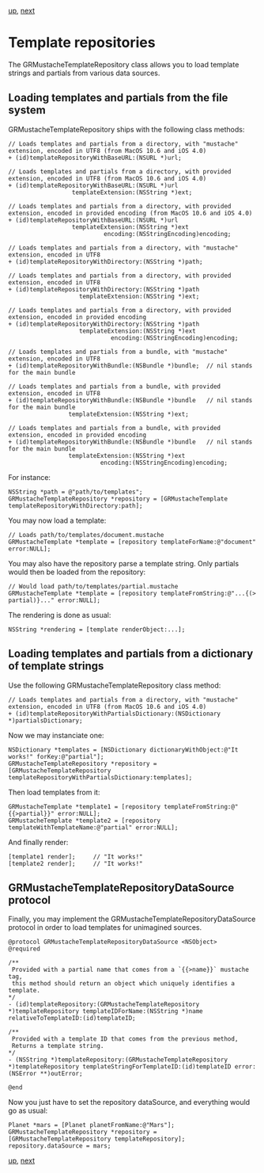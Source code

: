 [up](../../../../GRMustache), [next](runtime.md)

Template repositories
=====================

The GRMustacheTemplateRepository class allows you to load template strings and partials from various data sources.


Loading templates and partials from the file system
---------------------------------------------------

GRMustacheTemplateRepository ships with the following class methods:

```objc
// Loads templates and partials from a directory, with "mustache" extension, encoded in UTF8 (from MacOS 10.6 and iOS 4.0)
+ (id)templateRepositoryWithBaseURL:(NSURL *)url;

// Loads templates and partials from a directory, with provided extension, encoded in UTF8 (from MacOS 10.6 and iOS 4.0)
+ (id)templateRepositoryWithBaseURL:(NSURL *)url
                  templateExtension:(NSString *)ext;

// Loads templates and partials from a directory, with provided extension, encoded in provided encoding (from MacOS 10.6 and iOS 4.0)
+ (id)templateRepositoryWithBaseURL:(NSURL *)url
                  templateExtension:(NSString *)ext
                           encoding:(NSStringEncoding)encoding;

// Loads templates and partials from a directory, with "mustache" extension, encoded in UTF8
+ (id)templateRepositoryWithDirectory:(NSString *)path;

// Loads templates and partials from a directory, with provided extension, encoded in UTF8
+ (id)templateRepositoryWithDirectory:(NSString *)path
                    templateExtension:(NSString *)ext;

// Loads templates and partials from a directory, with provided extension, encoded in provided encoding
+ (id)templateRepositoryWithDirectory:(NSString *)path
                    templateExtension:(NSString *)ext
                             encoding:(NSStringEncoding)encoding;

// Loads templates and partials from a bundle, with "mustache" extension, encoded in UTF8
+ (id)templateRepositoryWithBundle:(NSBundle *)bundle;  // nil stands for the main bundle

// Loads templates and partials from a bundle, with provided extension, encoded in UTF8
+ (id)templateRepositoryWithBundle:(NSBundle *)bundle   // nil stands for the main bundle
                 templateExtension:(NSString *)ext;

// Loads templates and partials from a bundle, with provided extension, encoded in provided encoding
+ (id)templateRepositoryWithBundle:(NSBundle *)bundle   // nil stands for the main bundle
                 templateExtension:(NSString *)ext
                          encoding:(NSStringEncoding)encoding;
```

For instance:

```objc
NSString *path = @"path/to/templates";
GRMustacheTemplateRepository *repository = [GRMustacheTemplate templateRepositoryWithDirectory:path];
```

You may now load a template:

```objc
// Loads path/to/templates/document.mustache
GRMustacheTemplate *template = [repository templateForName:@"document" error:NULL];
```
 
You may also have the repository parse a template string. Only partials would then be loaded from the repository:

```objc
// Would load path/to/templates/partial.mustache
GRMustacheTemplate *template = [repository templateFromString:@"...{(> partial)}..." error:NULL];
```
 
The rendering is done as usual:

```objc
NSString *rendering = [template renderObject:...];
```

Loading templates and partials from a dictionary of template strings
--------------------------------------------------------------------

Use the following GRMustacheTemplateRepository class method:

```objc
// Loads templates and partials from a directory, with "mustache" extension, encoded in UTF8 (from MacOS 10.6 and iOS 4.0)
+ (id)templateRepositoryWithPartialsDictionary:(NSDictionary *)partialsDictionary;
```

Now we may instanciate one:
    
```objc
NSDictionary *templates = [NSDictionary dictionaryWithObject:@"It works!" forKey:@"partial"];
GRMustacheTemplateRepository *repository = [GRMustacheTemplateRepository templateRepositoryWithPartialsDictionary:templates];
```

Then load templates from it:

```objc
GRMustacheTemplate *template1 = [repository templateFromString:@"{{>partial}}" error:NULL];
GRMustacheTemplate *template2 = [repository templateWithTemplateName:@"partial" error:NULL];
```

And finally render:

```objc
[template1 render];     // "It works!"
[template2 render];     // "It works!"
```


GRMustacheTemplateRepositoryDataSource protocol
-----------------------------------------------

Finally, you may implement the GRMustacheTemplateRepositoryDataSource protocol in order to load templates for unimagined sources.

```objc
@protocol GRMustacheTemplateRepositoryDataSource <NSObject>
@required

/**
 Provided with a partial name that comes from a `{{>name}}` mustache tag,
 this method should return an object which uniquely identifies a template.
*/
- (id)templateRepository:(GRMustacheTemplateRepository *)templateRepository templateIDForName:(NSString *)name relativeToTemplateID:(id)templateID;

/**
 Provided with a template ID that comes from the previous method,
 Returns a template string.
*/
- (NSString *)templateRepository:(GRMustacheTemplateRepository *)templateRepository templateStringForTemplateID:(id)templateID error:(NSError **)outError;

@end
```

Now you just have to set the repository dataSource, and everything would go as usual:

```objc
Planet *mars = [Planet planetFromName:@"Mars"];
GRMustacheTemplateRepository *repository = [GRMustacheTemplateRepository templateRepository];
repository.dataSource = mars;
```

[up](../../../../GRMustache), [next](runtime.md)

